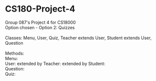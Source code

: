 # CS180-Project-4
Group 087's Project 4 for CS18000
<br>
Option chosen - Option 2: Quizzes
<br>
<br>
Classes: Menu, User, Quiz, Teacher extends User, Student extends User, Question
<br>
<br>
Methods:
<br>
Menu:
<br>
User:
extended by Teacher:
extended by Student:
<br>
Question:
<br>
Quiz:
